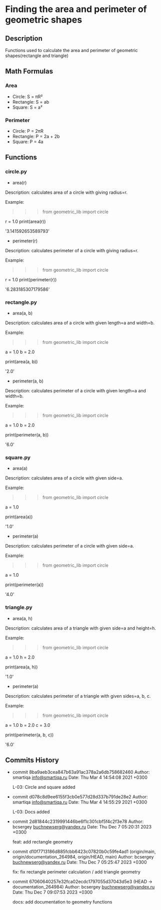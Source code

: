 # Finding the area and perimeter of geometric shapes

## Description
Functions used to calculate the area and perimeter of geometric shapes(rectangle and triangle)

## Math Formulas

### Area

- Circle: S = πR²
- Rectangle: S = ab
- Square: S = a²

### Perimeter
- Circle: P = 2πR
- Rectangle: P = 2a + 2b
- Square: P = 4a

## Functions

### circle.py

- area(r)

Description: calculates area of a circle with giving radius=r.

Example:

>>>from geometric_lib import circle

r = 1.0
print(area(r))

'3.141592653589793'

- perimeter(r)

Description: calculates perimeter of a circle with giving radius=r.

Example:

>>>from geometric_lib import circle

r = 1.0
print(perimeter(r))

'6.283185307179586'

### rectangle.py

- area(a, b)

Description: calculates area of a circle with given length=a and width=b.

Example:

>>>from geometric_lib import circle

a = 1.0
b = 2.0

print(area(a, b))

'2.0'

- perimeter(a, b)

Description: calculates perimeter of a circle with given length=a and width=b.

Example:

>>>from geometric_lib import circle

a = 1.0
b = 2.0

print(perimeter(a, b))

'6.0'

### square.py

- area(a)

Description: calculates area of a circle with given side=a.

Example:

>>>from geometric_lib import circle

a = 1.0

print(area(a))

'1.0'

- perimeter(a)

Description: calculates perimeter of a circle with given side=a.

Example:

>>>from geometric_lib import circle

a = 1.0

print(perimeter(a))

'4.0'

### triangle.py

- area(a, h)

Description: calculates area of a triangle with given side=a and height=h.

Example:

>>>from geometric_lib import circle

a = 1.0
h = 2.0

print(area(a, h))

'1.0'

- perimeter(a)

Description: calculates perimeter of a triangle with given sides=a, b, c.

Example:

>>>from geometric_lib import circle

a = 1.0
b = 2.0
c = 3.0

print(perimeter(a, b, c))

'6.0'

## Commits History 

- commit 8ba9aeb3cea847b63a91ac378a2a6db758682460
Author: smartiqa <info@smartiqa.ru>
Date:   Thu Mar 4 14:54:08 2021 +0300

    L-03: Circle and square added
    
- commit d078c8d9ee6155f3cb0e577d28d337b791de28e2
Author: smartiqa <info@smartiqa.ru>
Date:   Thu Mar 4 14:55:29 2021 +0300

    L-03: Docs added
    
- commit 2d81844c2319991446be6f1c301cbf5f4c2f3e78
Author: bcsergey <buchnewserg@yandex.ru>
Date:   Thu Dec 7 05:20:31 2023 +0300

    feat: add rectangle geometry
    

- commit d10f7713186d885fcbb6423c07820b0c59fe4ad1 (origin/main, origin/documentation_264984, origin/HEAD, main)
Author: bcsergey <buchnewserg@yandex.ru>
Date:   Thu Dec 7 05:25:47 2023 +0300

    fix: fix rectangle perimeter calculation / add triangle geometry
    
- commit 67060640257e32fca02ecdc1797055d37043d5e3 (HEAD -> documentation_264984)
Author: bcsergey <buchnewserg@yandex.ru>
Date:   Thu Dec 7 09:07:53 2023 +0300

    docs: add documentation to geometry functions

